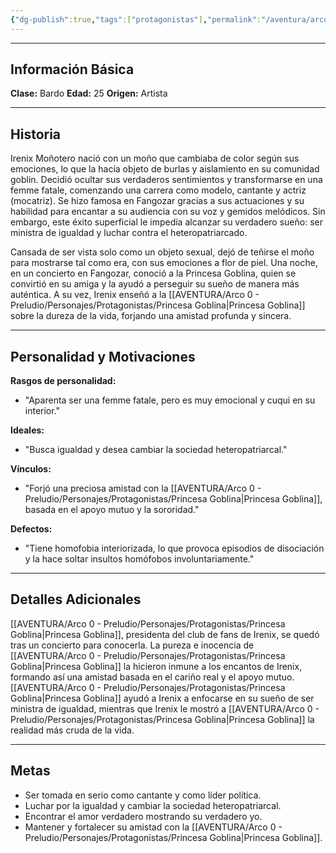 ```yaml
---
{"dg-publish":true,"tags":["protagonistas"],"permalink":"/aventura/arco-0-preludio/personajes/protagonistas/irenix-monotero/","dgPassFrontmatter":true,"noteIcon":""}
---
```


***
## Información Básica
**Clase:**   Bardo
**Edad:**   25
**Origen:** Artista

***
## Historia

Irenix Moñotero nació con un moño que cambiaba de color según sus emociones, lo que la hacía objeto de burlas y aislamiento en su comunidad goblin. Decidió ocultar sus verdaderos sentimientos y transformarse en una femme fatale, comenzando una carrera como modelo, cantante y actriz (mocatriz). Se hizo famosa en Fangozar gracias a sus actuaciones y su habilidad para encantar a su audiencia con su voz y gemidos melódicos. Sin embargo, este éxito superficial le impedía alcanzar su verdadero sueño: ser ministra de igualdad y luchar contra el heteropatriarcado.

Cansada de ser vista solo como un objeto sexual, dejó de teñirse el moño para mostrarse tal como era, con sus emociones a flor de piel. Una noche, en un concierto en Fangozar, conoció a la Princesa Goblina, quien se convirtió en su amiga y la ayudó a perseguir su sueño de manera más auténtica. A su vez, Irenix enseñó a la [[AVENTURA/Arco 0 - Preludio/Personajes/Protagonistas/Princesa Goblina\|Princesa Goblina]] sobre la dureza de la vida, forjando una amistad profunda y sincera.
***
## Personalidad y Motivaciones

**Rasgos de personalidad:**
- "Aparenta ser una femme fatale, pero es muy emocional y cuqui en su interior."

**Ideales:**
- "Busca igualdad y desea cambiar la sociedad heteropatriarcal."

**Vínculos:**
- "Forjó una preciosa amistad con la [[AVENTURA/Arco 0 - Preludio/Personajes/Protagonistas/Princesa Goblina\|Princesa Goblina]], basada en el apoyo mutuo y la sororidad."

**Defectos:**
- "Tiene homofobia interiorizada, lo que provoca episodios de disociación y la hace soltar insultos homófobos involuntariamente."

***
## Detalles Adicionales
[[AVENTURA/Arco 0 - Preludio/Personajes/Protagonistas/Princesa Goblina\|Princesa Goblina]], presidenta del club de fans de Irenix, se quedó tras un concierto para conocerla. La pureza e inocencia de [[AVENTURA/Arco 0 - Preludio/Personajes/Protagonistas/Princesa Goblina\|Princesa Goblina]] la hicieron inmune a los encantos de Irenix, formando así una amistad basada en el cariño real y el apoyo mutuo. [[AVENTURA/Arco 0 - Preludio/Personajes/Protagonistas/Princesa Goblina\|Princesa Goblina]] ayudó a Irenix a enfocarse en su sueño de ser ministra de igualdad, mientras que Irenix le mostró a [[AVENTURA/Arco 0 - Preludio/Personajes/Protagonistas/Princesa Goblina\|Princesa Goblina]] la realidad más cruda de la vida.

***
## Metas
- Ser tomada en serio como cantante y como líder política.
- Luchar por la igualdad y cambiar la sociedad heteropatriarcal.
- Encontrar el amor verdadero mostrando su verdadero yo.
- Mantener y fortalecer su amistad con la [[AVENTURA/Arco 0 - Preludio/Personajes/Protagonistas/Princesa Goblina\|Princesa Goblina]].